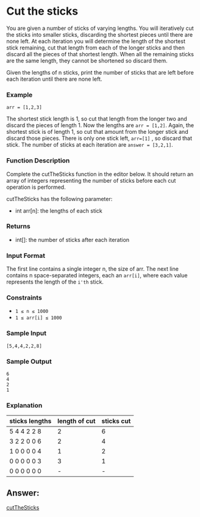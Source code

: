 # Cut the sticks
You are given a number of sticks of varying lengths. You will iteratively cut the sticks into smaller sticks, discarding the shortest pieces until there are none left. At each iteration you will determine the length of the shortest stick remaining, cut that length from each of the longer sticks and then discard all the pieces of that shortest length. When all the remaining sticks are the same length, they cannot be shortened so discard them.

Given the lengths of n sticks, print the number of sticks that are left before each iteration until there are none left.

### Example
`arr = [1,2,3]`

The shortest stick length is 1, so cut that length from the longer two and discard the pieces of length 1. Now the lengths are `arr = [1,2]`. Again, the shortest stick is of length 1, so cut that amount from the longer stick and discard those pieces. There is only one stick left, `arr=[1]` , so discard that stick. The number of sticks at each iteration are `answer = [3,2,1]`.

### Function Description

Complete the cutTheSticks function in the editor below. It should return an array of integers representing the number of sticks before each cut operation is performed.

cutTheSticks has the following parameter:
* int arr[n]: the lengths of each stick

### Returns
* int[]: the number of sticks after each iteration

### Input Format

The first line contains a single integer n, the size of arr.
The next line contains n space-separated integers, each an `arr[i]`, where each value represents the length of the `i'th` stick.

### Constraints
* `1 ≤ n ≤ 1000`
* `1 ≤ arr[i] ≤ 1000`

### Sample Input
    [5,4,4,2,2,8]

### Sample Output
    6
    4
    2
    1

### Explanation

|sticks lengths|length of cut|sticks cut|
|---|---|---|
|5 4 4 2 2 8|2|6|
|3 2 2 0 0 6|2|4|
|1 0 0 0 0 4|1|2|
|0 0 0 0 0 3|3|1|
|0 0 0 0 0 0|-|-|

## Answer:

[cutTheSticks](https://github.com/AbhilashTUofficial/Problem-Solving/blob/master/CutTheSticks/ANSWER/cutTheSticks.py)

